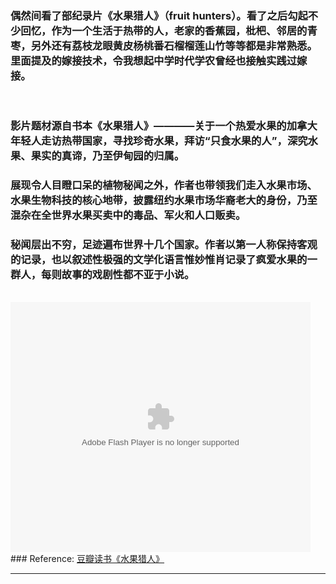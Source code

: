 <!-- 
.. link: 
.. description: 
.. tags: 读书
.. date: 2014/07/29 00:11:30
.. title: 水果猎人
.. slug: fruit-hunter
-->


###  偶然间看了部纪录片《水果猎人》（fruit hunters）。看了之后勾起不少回忆，作为一个生活于热带的人，老家的香蕉园，枇杷、邻居的青枣，另外还有荔枝龙眼黄皮杨桃番石榴榴莲山竹等等都是非常熟悉。里面提及的嫁接技术，令我想起中学时代学农曾经也接触实践过嫁接。


<!-- TEASER_END -->
<br/>

### 影片题材源自书本《水果猎人》————关于一个热爱水果的加拿大年轻人走访热带国家，寻找珍奇水果，拜访“只食水果的人”，深究水果、果实的真谛，乃至伊甸园的归属。

### 展现令人目瞪口呆的植物秘闻之外，作者也带领我们走入水果市场、水果生物科技的核心地带，披露纽约水果市场华裔老大的身份，乃至混杂在全世界水果买卖中的毒品、军火和人口贩卖。

### 秘闻层出不穷，足迹遍布世界十几个国家。作者以第一人称保持客观的记录，也以叙述性极强的文学化语言惟妙惟肖记录了疯爱水果的一群人，每则故事的戏剧性都不亚于小说。

<br/>
<embed src="http://player.youku.com/player.php/sid/XNjYxNDQ0MTky/v.swf" allowFullScreen="true" quality="high" width="480" height="400" align="middle" allowScriptAccess="always" type="application/x-shockwave-flash"></embed>


<br/>
### Reference: <a href="http://book.douban.com/subject/6397533/">豆瓣读书《水果猎人》</a>

 * * *
 

